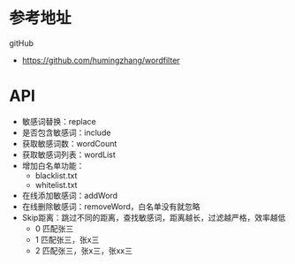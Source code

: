 # 参考地址
gitHub
- https://github.com/humingzhang/wordfilter

# API
- 敏感词替换：replace
- 是否包含敏感词：include
- 获取敏感词数：wordCount
- 获取敏感词列表：wordList
- 增加白名单功能：
    - blacklist.txt
    - whitelist.txt
- 在线添加敏感词：addWord
- 在线删除敏感词：removeWord，白名单没有就忽略
- Skip距离：跳过不同的距离，查找敏感词，距离越长，过滤越严格，效率越低
    - 0 匹配张三 
    - 1 匹配张三，张x三 
    - 2 匹配张三，张x三，张xx三
